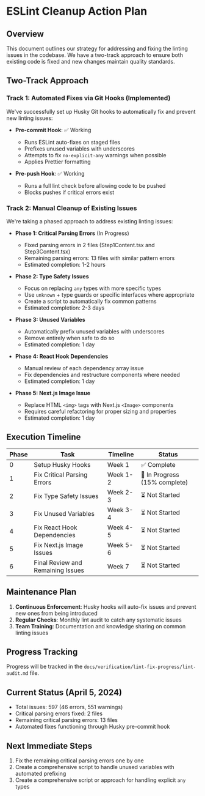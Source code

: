 # ESLint Cleanup Action Plan

## Overview

This document outlines our strategy for addressing and fixing the linting issues in the codebase. We have a two-track approach to ensure both existing code is fixed and new changes maintain quality standards.

## Two-Track Approach

### Track 1: Automated Fixes via Git Hooks (Implemented)

We've successfully set up Husky Git hooks to automatically fix and prevent new linting issues:

- **Pre-commit Hook**: ✅ Working

  - Runs ESLint auto-fixes on staged files
  - Prefixes unused variables with underscores
  - Attempts to fix `no-explicit-any` warnings when possible
  - Applies Prettier formatting

- **Pre-push Hook**: ✅ Working
  - Runs a full lint check before allowing code to be pushed
  - Blocks pushes if critical errors exist

### Track 2: Manual Cleanup of Existing Issues

We're taking a phased approach to address existing linting issues:

- **Phase 1: Critical Parsing Errors** (In Progress)

  - Fixed parsing errors in 2 files (Step1Content.tsx and Step3Content.tsx)
  - Remaining parsing errors: 13 files with similar pattern errors
  - Estimated completion: 1-2 hours

- **Phase 2: Type Safety Issues**

  - Focus on replacing `any` types with more specific types
  - Use `unknown` + type guards or specific interfaces where appropriate
  - Create a script to automatically fix common patterns
  - Estimated completion: 2-3 days

- **Phase 3: Unused Variables**

  - Automatically prefix unused variables with underscores
  - Remove entirely when safe to do so
  - Estimated completion: 1 day

- **Phase 4: React Hook Dependencies**

  - Manual review of each dependency array issue
  - Fix dependencies and restructure components where needed
  - Estimated completion: 1 day

- **Phase 5: Next.js Image Issue**
  - Replace HTML `<img>` tags with Next.js `<Image>` components
  - Requires careful refactoring for proper sizing and properties
  - Estimated completion: 1 day

## Execution Timeline

| Phase | Task                              | Timeline | Status                        |
| ----- | --------------------------------- | -------- | ----------------------------- |
| 0     | Setup Husky Hooks                 | Week 1   | ✅ Complete                   |
| 1     | Fix Critical Parsing Errors       | Week 1-2 | 🔄 In Progress (15% complete) |
| 2     | Fix Type Safety Issues            | Week 2-3 | ⏳ Not Started                |
| 3     | Fix Unused Variables              | Week 3-4 | ⏳ Not Started                |
| 4     | Fix React Hook Dependencies       | Week 4-5 | ⏳ Not Started                |
| 5     | Fix Next.js Image Issues          | Week 5-6 | ⏳ Not Started                |
| 6     | Final Review and Remaining Issues | Week 7   | ⏳ Not Started                |

## Maintenance Plan

1. **Continuous Enforcement**: Husky hooks will auto-fix issues and prevent new ones from being introduced
2. **Regular Checks**: Monthly lint audit to catch any systematic issues
3. **Team Training**: Documentation and knowledge sharing on common linting issues

## Progress Tracking

Progress will be tracked in the `docs/verification/lint-fix-progress/lint-audit.md` file.

## Current Status (April 5, 2024)

- Total issues: 597 (46 errors, 551 warnings)
- Critical parsing errors fixed: 2 files
- Remaining critical parsing errors: 13 files
- Automated fixes functioning through Husky pre-commit hook

## Next Immediate Steps

1. Fix the remaining critical parsing errors one by one
2. Create a comprehensive script to handle unused variables with automated prefixing
3. Create a comprehensive script or approach for handling explicit `any` types
